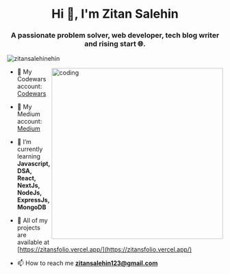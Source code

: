 <h1 align="center">Hi 👋, I'm Zitan Salehin</h1>
<h3 align="center">A passionate problem solver, web developer, tech blog writer and rising start 🌐.</h3>

<p align="left"> <img src="https://komarev.com/ghpvc/?username=zitansalehinehin&label=Profile%20views&color=0e75b6&style=flat" alt="zitansalehinehin" /> </p>
<img align="right" width="400" src="https://i.pinimg.com/originals/e4/26/70/e426702edf874b181aced1e2fa5c6cde.gif" alt="coding">



- 💬 My Codewars account: [Codewars](https://www.codewars.com/users/zitan1)

- 💬 My Medium account: [Medium](https://medium.com/@zitansalehin)

- 💬 I’m currently learning <br/> **Javascript, DSA, React, NextJs, NodeJs, ExpressJs, MongoDB**

- 💬 All of my projects are available at <br/> [https://zitansfolio.vercel.app/](https://zitansfolio.vercel.app/)

- 📫 How to reach me **zitansalehin123@gmail.com**




